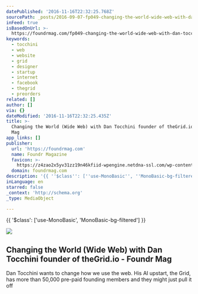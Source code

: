 ```yaml
---
datePublished: '2016-11-16T22:32:25.768Z'
sourcePath: _posts/2016-09-07-fp049-changing-the-world-wide-web-with-dan-tocchini-found.md
inFeed: true
isBasedOnUrl: >-
  https://foundrmag.com/fp049-changing-the-world-wide-web-with-dan-tocchini-founder-of-the-grid-io/
keywords:
  - tocchini
  - web
  - website
  - grid
  - designer
  - startup
  - internet
  - facebook
  - thegrid
  - preorders
related: []
author: []
via: {}
dateModified: '2016-11-16T22:32:25.435Z'
title: >-
  Changing the World (Wide Web) with Dan Tocchini founder of theGrid.io - Foundr
  Mag
app_links: []
publisher:
  url: 'https://foundrmag.com'
  name: Foundr Magazine
  favicon: >-
    https://z4zao2x5yv31zz19n46kfiid-wpengine.netdna-ssl.com/wp-content/uploads/2014/06/rocket-favicon.png
  domain: foundrmag.com
description: '{{ ''$class'': [''use-MonoBasic'', ''MonoBasic-bg-filtered''] }}'
inLanguage: en
starred: false
_context: 'http://schema.org'
_type: MediaObject

---
```

{{ '$class': \['use-MonoBasic', 'MonoBasic-bg-filtered'\] }}

<article style=""><img src="https://s3-us-west-2.amazonaws.com/the-grid-img/p/d31cf67b9b1f79b5787443fd7ad20ac59c0209e4.jpg" /><h1>Changing the World (Wide Web) with Dan Tocchini founder of theGrid.io - Foundr Mag</h1><p>Dan Tocchini wants to change how we use the web. His AI upstart, the Grid, has more than 50,000 pre-paid founding members and they might just pull it off</p></article>